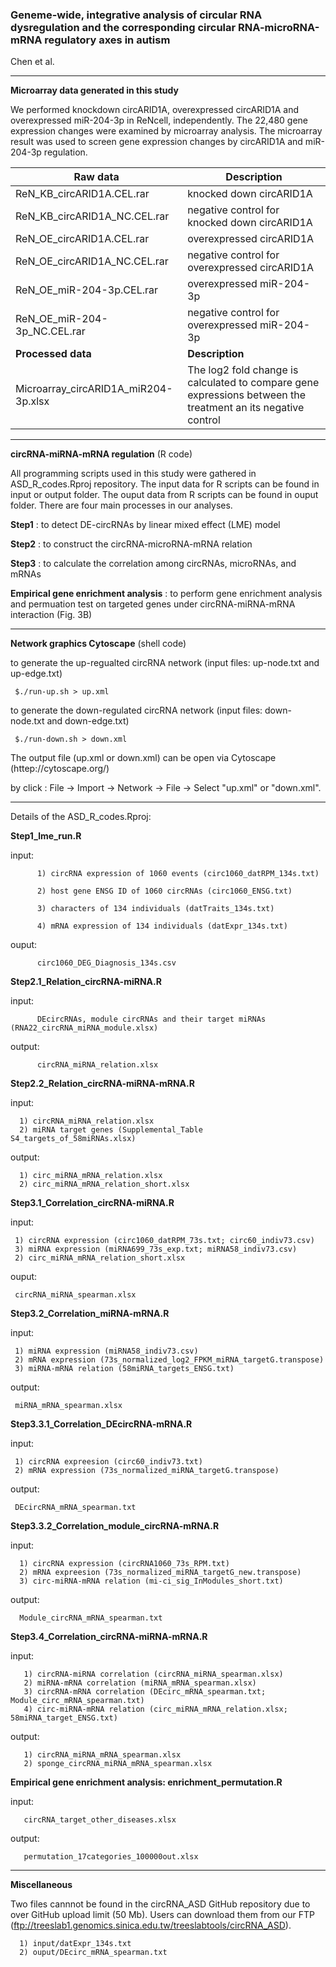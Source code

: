 ### Geneme-wide, integrative analysis of circular RNA dysregulation and the corresponding circular RNA-microRNA-mRNA regulatory axes in autism
Chen et al. 

---
**Microarray data generated in this study** 

We performed knockdown circARID1A, overexpressed circARID1A and overexpressed miR-204-3p in ReNcell, independently. The 22,480 gene expression changes were examined by microarray analysis. The microarray result was used to screen gene expression changes by circARID1A and miR-204-3p regulation.

|Raw data| Description|
|---|---|
| ReN_KB_circARID1A.CEL.rar| knocked down circARID1A|
| ReN_KB_circARID1A_NC.CEL.rar | negative control for knocked down circARID1A |
| ReN_OE_circARID1A.CEL.rar | overexpressed circARID1A |
| ReN_OE_circARID1A_NC.CEL.rar | negative control for overexpressed circARID1A |
| ReN_OE_miR-204-3p.CEL.rar | overexpressed miR-204-3p |
| ReN_OE_miR-204-3p_NC.CEL.rar | negative control for overexpressed miR-204-3p | 
| **Processed data** | **Description** |
| Microarray_circARID1A_miR204-3p.xlsx | The log2 fold change is calculated to compare gene expressions between the treatment an its negative control  |


---
**circRNA-miRNA-mRNA regulation** (R code)

All programming scripts used in this study were gathered in ASD_R_codes.Rproj repository. The input data for R scripts can be found in input or output folder. The ouput data from R scripts can be found in ouput folder. There are four main processes in our analyses. 

**Step1** : to detect DE-circRNAs by linear mixed effect (LME) model

**Step2** : to construct the circRNA-microRNA-mRNA relation

**Step3** : to calculate the correlation among circRNAs, microRNAs, and mRNAs

**Empirical gene enrichment analysis** : to perform gene enrichment analysis and permuation test on targeted genes under circRNA-miRNA-mRNA interaction (Fig. 3B)  

---

**Network graphics Cytoscape** (shell code)

    
   to generate the up-regualted circRNA network (input files: up-node.txt and up-edge.txt)
   
     $./run-up.sh > up.xml 
     
   to generate the down-regulated circRNA network (input files: down-node.txt and down-edge.txt)
   
     $./run-down.sh > down.xml
     
The output file (up.xml or down.xml) can be open via Cytoscape (httep://cytoscape.org/)

by click : File -> Import -> Network -> File -> Select "up.xml" or "down.xml".
 


---
Details of the ASD_R_codes.Rproj: 

**Step1_lme_run.R**

input: 

          1) circRNA expression of 1060 events (circ1060_datRPM_134s.txt)
 
          2) host gene ENSG ID of 1060 circRNAs (circ1060_ENSG.txt) 
          
          3) characters of 134 individuals (datTraits_134s.txt) 
          
          4) mRNA expression of 134 individuals (datExpr_134s.txt)
    

ouput: 

          circ1060_DEG_Diagnosis_134s.csv


**Step2.1_Relation_circRNA-miRNA.R**

input: 

          DEcircRNAs, module circRNAs and their target miRNAs (RNA22_circRNA_miRNA_module.xlsx)

output: 

          circRNA_miRNA_relation.xlsx


**Step2.2_Relation_circRNA-miRNA-mRNA.R**

input: 
      
      1) circRNA_miRNA_relation.xlsx
      2) miRNA target genes (Supplemental_Table S4_targets_of_58miRNAs.xlsx)
    
output: 

      1) circ_miRNA_mRNA_relation.xlsx
      2) circ_miRNA_mRNA_relation_short.xlsx


**Step3.1_Correlation_circRNA-miRNA.R**

input: 

     1) circRNA expression (circ1060_datRPM_73s.txt; circ60_indiv73.csv)
     3) miRNA expression (miRNA699_73s_exp.txt; miRNA58_indiv73.csv)
     2) circ_miRNA_mRNA_relation_short.xlsx
     

ouput: 

     circRNA_miRNA_spearman.xlsx


**Step3.2_Correlation_miRNA-mRNA.R**

input: 

     1) miRNA expression (miRNA58_indiv73.csv)
     2) mRNA expression (73s_normalized_log2_FPKM_miRNA_targetG.transpose)
     3) miRNA-mRNA relation (58miRNA_targets_ENSG.txt)

output: 

     miRNA_mRNA_spearman.xlsx


**Step3.3.1_Correlation_DEcircRNA-mRNA.R**

input: 
 
     1) circRNA expreesion (circ60_indiv73.txt)
     2) mRNA expression (73s_normalized_miRNA_targetG.transpose)

output: 

     DEcircRNA_mRNA_spearman.txt


**Step3.3.2_Correlation_module_circRNA-mRNA.R**

input: 
 
      1) circRNA expression (circRNA1060_73s_RPM.txt) 
      2) mRNA expreesion (73s_normalized_miRNA_targetG_new.transpose) 
      3) circ-miRNA-mRNA relation (mi-ci_sig_InModules_short.txt)

output: 

      Module_circRNA_mRNA_spearman.txt


**Step3.4_Correlation_circRNA-miRNA-mRNA.R**

input: 

       1) circRNA-miRNA correlation (circRNA_miRNA_spearman.xlsx)
       2) miRNA-mRNA correlation (miRNA_mRNA_spearman.xlsx)
       3) circRNA-mRNA correlation (DEcirc_mRNA_spearman.txt; Module_circ_mRNA_spearman.txt)
       4) circ-miRNA-mRNA relation (circ_miRNA_mRNA_relation.xlsx; 58miRNA_target_ENSG.txt)

output: 

       1) circRNA_miRNA_mRNA_spearman.xlsx
       2) sponge_circRNA_miRNA_mRNA_spearman.xlsx


**Empirical gene enrichment analysis: enrichment_permutation.R**

input: 

       circRNA_target_other_diseases.xlsx

output: 

       permutation_17categories_100000out.xlsx
       
----
 **Miscellaneous**
 
 Two files cannnot be found in the circRNA_ASD GitHub repository due to over GitHub upload limit (50 Mb).
 Users can download them from our FTP (ftp://treeslab1.genomics.sinica.edu.tw/treeslabtools/circRNA_ASD).
      
      1) input/datExpr_134s.txt
      2) ouput/DEcirc_mRNA_spearman.txt
      
